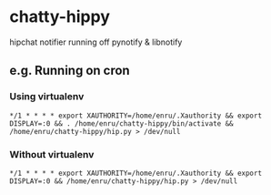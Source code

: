 chatty-hippy
============

hipchat notifier running off pynotify &amp; libnotify

e.g. Running on cron
---------------------

### Using virtualenv

	*/1 * * * * export XAUTHORITY=/home/enru/.Xauthority && export DISPLAY=:0 && . /home/enru/chatty-hippy/bin/activate && /home/enru/chatty-hippy/hip.py > /dev/null

### Without virtualenv

	*/1 * * * * export XAUTHORITY=/home/enru/.Xauthority && export DISPLAY=:0 && /home/enru/chatty-hippy/hip.py > /dev/null

